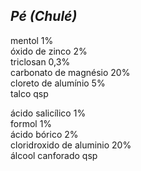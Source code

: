 ## ***Pé (Chulé)***


mentol 1%  
óxido de zinco 2%  
triclosan 0,3%  
carbonato de magnésio 20%  
cloreto de alumínio 5%  
talco qsp

ácido salicílico 1%  
formol 1%  
ácido bórico 2%  
cloridroxido de aluminio 20%  
álcool canforado qsp

